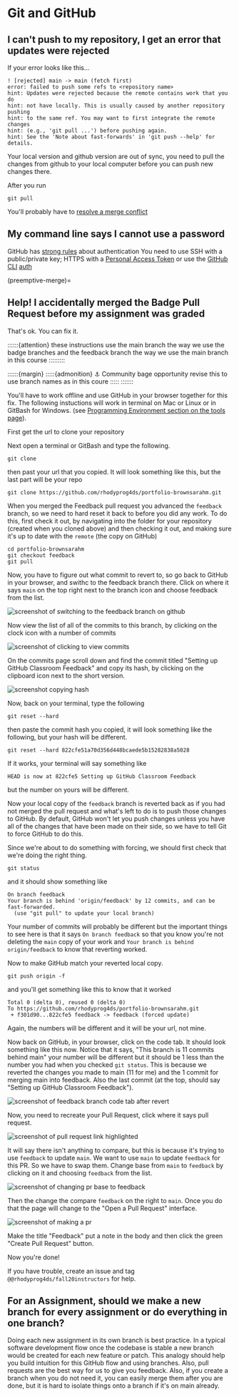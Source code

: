 # Git and GitHub


<!--
````{toggle}

````
 -->
## I can't push to my repository, I get an error that updates were rejected

If your error looks like this...
```
! [rejected] main -> main (fetch first)
error: failed to push some refs to <repository name>
hint: Updates were rejected because the remote contains work that you do
hint: not have locally. This is usually caused by another repository pushing
hint: to the same ref. You may want to first integrate the remote changes
hint: (e.g., 'git pull ...') before pushing again.
hint: See the 'Note about fast-forwards' in 'git push --help' for details.

```

Your local version and github version are out of sync, you need to pull the changes from github to your local computer before you can push new changes there.  

After you run
```
git pull
```

You'll probably have to [resolve a merge conflict](https://docs.github.com/en/github/collaborating-with-pull-requests/addressing-merge-conflicts/resolving-a-merge-conflict-using-the-command-line)






## My command line says I cannot use a password

GitHub has [strong rules](https://docs.github.com/en/github/authenticating-to-github/keeping-your-account-and-data-secure/about-authentication-to-github) about authentication
You need to use SSH with a public/private key; HTTPS with a [Personal Access Token](https://docs.github.com/en/github/authenticating-to-github/keeping-your-account-and-data-secure/creating-a-personal-access-token) or use the [GitHub CLI](https://cli.github.com/) [auth](https://cli.github.com/manual/gh_auth_login)


(preemptive-merge)=
## Help! I accidentally merged the Badge Pull Request before my assignment was graded


That's ok. You can fix it.

::::::{attention} 
these instructions use the main branch the way we use the badge branches and the feedback branch the way we use the main branch in this course
:::::::::

::::::{margin}
:::::{admonition} ⚓ Community bage opportunity
revise this to use branch names as in this coure 
:::::
:::::::

You'll have to work offline and use GitHub in your browser together for this fix. The following instuctions will work in terminal on Mac or Linux or in GitBash for Windows. (see [Programming Environment section on the tools page](#programming-env)).

First get the url to clone your repository 

Next open a terminal or GitBash and type the following.

```
git clone
```

then past your url that you copied. It will look something like this, but the last part will be your repo

```
git clone https://github.com/rhodyprog4ds/portfolio-brownsarahm.git
```

When you merged the Feedback pull request you advanced the `feedback` branch, so we need to hard reset it back to before you did any work. To do this, first check it out, by navigating into the folder for your repository (created when you cloned above) and then checking it out, and making sure it's up to date with the `remote` (the copy on GitHub)

```
cd portfolio-brownsarahm
git checkout feedback
git pull
```

Now, you have to figure out what commit to revert to, so go back to GitHub in your browser, and swithc to the feedback branch there. Click on where it says `main` on the top right next to the branch icon and choose feedback from the list.

![screenshot of switching to the feedback branch on github](../img/switch_to_feedback.png)

Now view the list of all of the commits to this branch, by clicking on the clock icon with a number of commits

![screenshot of clicking to view commits](../img/view_commits.png)

On the commits page scroll down and find the commit titled "Setting up GitHub Classroom Feedback" and copy its hash, by clicking on the clipboard icon next to the short version.

![screenshot copying hash](../img/copy_hash.png)

Now, back on your terminal, type the following

```
git reset --hard
```

then paste the commit hash you copied, it will look something like the following, but your hash will be different.

```
git reset --hard 822cfe51a70d356d448bcaede5b15282838a5028
```

If it works, your terminal will say something like
```
HEAD is now at 822cfe5 Setting up GitHub Classroom Feedback
```

but the number on yours will be different.

Now your local copy of the `feedback` branch is reverted back as if you had not merged the pull request and what's left to do is to push those changes to GitHub. By default, GitHub won't let you push changes unless you have all of the changes that have been made on their side, so we have to tell Git to force GitHub to do this.

Since we're about to do something with forcing, we should first check that we're doing the right thing.

```
git status
```

and it should show something like

```
On branch feedback
Your branch is behind 'origin/feedback' by 12 commits, and can be fast-forwarded.
  (use "git pull" to update your local branch)
```

Your number of commits will probably be different but the important things to see here is that it says `On branch feedback` so that you know you're not deleting the `main` copy of your work and `Your branch is behind origin/feedback` to know that reverting worked.

Now to make GitHub match your reverted local copy.

```
git push origin -f
```

and you'll get something like this to know that it worked

```
Total 0 (delta 0), reused 0 (delta 0)
To https://github.com/rhodyprog4ds/portfolio-brownsarahm.git
 + f301d90...822cfe5 feedback -> feedback (forced update)
```

Again, the numbers will be different and it will be your url, not mine.

Now back on GitHub, in your browser, click on the code tab. It should look something like this now. Notice that it says, "This branch is 11 commits behind main" your number will be different but it should be 1 less than the number you had when you checked `git status`. This is because we reverted the changes you made to main (11 for me) and the 1 commit for merging main into feedback. Also the last commit (at the top, should say "Setting up GitHub Classroom Feedback").

![screenshot of feedback branch code tab after revert](../img/code_tab_post_revert.png)

Now, you need to recreate your Pull Request, click where it says pull request.

![screenshot of pull request link highlighted](../img/pr_after_revert.png)

It will say there isn't anything to compare, but this is because it's trying to use `feedback` to update `main`. We want to use `main` to update `feedback` for this PR. So we have to swap them. Change base from `main` to `feedback` by clicking on it and choosing `feedback` from the list.

![screenshot of changing pr base to feedback](../img/pr_change_base.png)

Then the change the compare `feedback` on the right to `main`. Once you do that the page will change to the "Open a Pull Request" interface.

![screenshot of making a pr](../img/open_pr.png)

Make the title "Feedback" put a note in the body and then click the green "Create Pull Request" button.

Now you're done!

If you have trouble, create an issue and tag `@@rhodyprog4ds/fall20instructors` for help.


## For an Assignment, should we make a new branch for every assignment or do everything in one branch?

Doing each new assignment in its own branch is best practice. In a typical software development flow once the codebase is stable a new branch would be created for each new feature or patch. This analogy should help you build intuition for this GitHub flow and using branches.  Also, pull requests are the best way for us to give you feedback. Also, if you create a branch when you do not need it, you can easily merge them after you are done, but it is hard to isolate things onto a branch if it's on main already.

